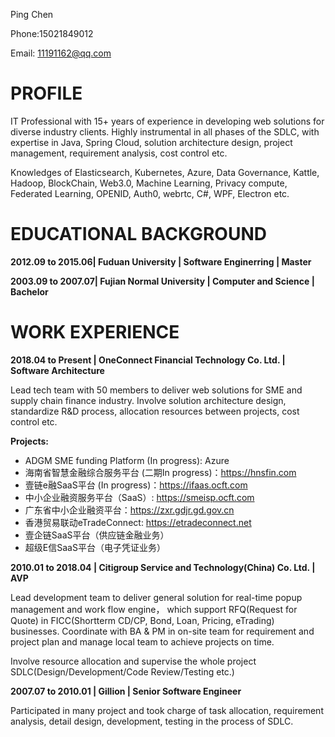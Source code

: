 Ping Chen

Phone:15021849012

Email: 11191162@qq.com

# PROFILE
IT Professional with 15+ years of experience in developing web solutions for diverse industry clients. Highly
instrumental in all phases of the SDLC, with expertise in Java, Spring Cloud, solution architecture design,
project management, requirement analysis, cost control etc.

Knowledges of Elasticsearch, Kubernetes, Azure, Data Governance, Kattle, Hadoop, BlockChain, Web3.0,
Machine Learning, Privacy compute, Federated Learning, OPENID, Auth0, webrtc, C#, WPF, Electron etc.

# EDUCATIONAL BACKGROUND
**2012.09 to 2015.06| Fuduan University | Software Enginerring | Master**

**2003.09 to 2007.07| Fujian Normal University | Computer and Science | Bachelor**

# WORK EXPERIENCE
**2018.04 to Present | OneConnect Financial Technology Co. Ltd. | Software Architecture**

Lead tech team with 50 members to deliver web solutions for SME and supply chain finance industry.
Involve solution architecture design, standardize R&D process, allocation resources between projects, cost
control etc.

**Projects:** 
- ADGM SME funding Platform (In progress): Azure
- 海南省智慧金融综合服务平台 (二期In progress)：https://hnsfin.com
- 壹链e融SaaS平台 (In progress)：https://ifaas.ocft.com
- 中小企业融资服务平台（SaaS）: https://smeisp.ocft.com
- 广东省中小企业融资平台：https://zxr.gdjr.gd.gov.cn
- 香港贸易联动eTradeConnect: https://etradeconnect.net
- 壹企链SaaS平台（供应链金融业务）
- 超级E信SaaS平台（电子凭证业务）

**2010.01 to 2018.04 | Citigroup Service and Technology(China) Co. Ltd. | AVP**

Lead development team to deliver general solution for real-time popup management and work flow engine，
which support RFQ(Request for Quote) in FICC(Shortterm CD/CP, Bond, Loan, Pricing, eTrading) businesses.
Coordinate with BA & PM in on-site team for requirement and project plan and manage local team to achieve
projects on time.

Involve resource allocation and supervise the whole project SDLC(Design/Development/Code Review/Testing
etc.)

**2007.07 to 2010.01 | Gillion | Senior Software Engineer**

Participated in many project and took charge of task allocation, requirement analysis, detail design,
development, testing in the process of SDLC.
